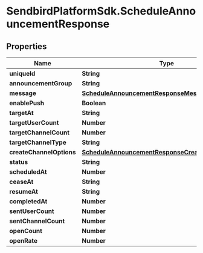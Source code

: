 # SendbirdPlatformSdk.ScheduleAnnouncementResponse

## Properties

Name | Type | Description | Notes
------------ | ------------- | ------------- | -------------
**uniqueId** | **String** |  | [optional] 
**announcementGroup** | **String** |  | [optional] 
**message** | [**ScheduleAnnouncementResponseMessage**](ScheduleAnnouncementResponseMessage.md) |  | [optional] 
**enablePush** | **Boolean** |  | [optional] 
**targetAt** | **String** |  | [optional] 
**targetUserCount** | **Number** |  | [optional] 
**targetChannelCount** | **Number** |  | [optional] 
**targetChannelType** | **String** |  | [optional] 
**createChannelOptions** | [**ScheduleAnnouncementResponseCreateChannelOptions**](ScheduleAnnouncementResponseCreateChannelOptions.md) |  | [optional] 
**status** | **String** |  | [optional] 
**scheduledAt** | **Number** |  | [optional] 
**ceaseAt** | **String** |  | [optional] 
**resumeAt** | **String** |  | [optional] 
**completedAt** | **Number** |  | [optional] 
**sentUserCount** | **Number** |  | [optional] 
**sentChannelCount** | **Number** |  | [optional] 
**openCount** | **Number** |  | [optional] 
**openRate** | **Number** |  | [optional] 


